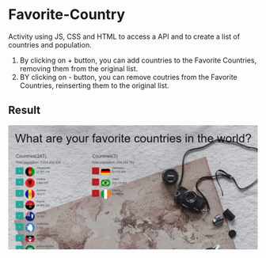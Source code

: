 <h1>Favorite-Country</h1>

Activity using JS, CSS and HTML to access a API and to create a list of countries and population. 

<ol>
  <li>By clicking on + button, you can add countries to the Favorite Countries, removing them from the original list.</li>
  <li>BY clicking on - button, you can remove coutries from the Favorite Countries, reinserting them to the original list.</li>
</ol>

<h2>Result</h2>
<img src="image/screen.png">
